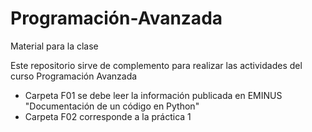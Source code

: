 # Programación-Avanzada

Material para la clase


Este repositorio sirve de complemento para realizar las actividades del curso Programación Avanzada

- Carpeta F01 se debe leer la información publicada en EMINUS "Documentación de un código en Python"
- Carpeta F02 corresponde a la práctica 1

